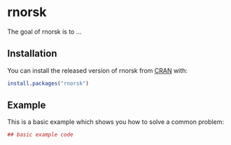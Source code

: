 # rnorsk

The goal of rnorsk is to ...

## Installation

You can install the released version of rnorsk from [CRAN](https://CRAN.R-project.org) with:

``` r
install.packages("rnorsk")
```

## Example

This is a basic example which shows you how to solve a common problem:

``` r
## basic example code
```

